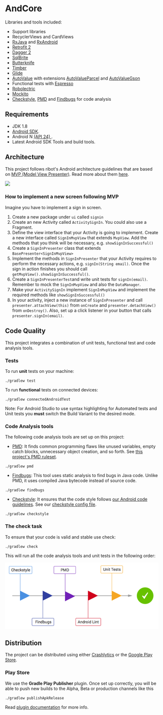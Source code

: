 # AndCore

Libraries and tools included:

- Support libraries
- RecyclerViews and CardViews 
- [RxJava](https://github.com/ReactiveX/RxJava) and [RxAndroid](https://github.com/ReactiveX/RxAndroid) 
- [Retrofit 2](http://square.github.io/retrofit/)
- [Dagger 2](http://google.github.io/dagger/)
- [SqlBrite](https://github.com/square/sqlbrite)
- [Butterknife](https://github.com/JakeWharton/butterknife)
- [Timber](https://github.com/JakeWharton/timber)
- [Glide](https://github.com/bumptech/glide)
- [AutoValue](https://github.com/google/auto/tree/master/value) with extensions [AutoValueParcel](https://github.com/rharter/auto-value-parcel) and [AutoValueGson](https://github.com/rharter/auto-value-gson)
- Functional tests with [Espresso](https://google.github.io/android-testing-support-library/docs/espresso/index.html)
- [Robolectric](http://robolectric.org/)
- [Mockito](http://mockito.org/)
- [Checkstyle](http://checkstyle.sourceforge.net/), [PMD](https://pmd.github.io/) and [Findbugs](http://findbugs.sourceforge.net/) for code analysis

## Requirements

- JDK 1.8
- [Android SDK](http://developer.android.com/sdk/index.html).
- Android N [(API 24) ](http://developer.android.com/tools/revisions/platforms.html).
- Latest Android SDK Tools and build tools.


## Architecture

This project follows ribot's Android architecture guidelines that are based on [MVP (Model View Presenter)](https://en.wikipedia.org/wiki/Model%E2%80%93view%E2%80%93presenter). Read more about them [here](https://github.com/ribot/android-guidelines/blob/master/architecture_guidelines/android_architecture.md). 

![](https://github.com/ribot/android-guidelines/raw/master/architecture_guidelines/architecture_diagram.png)

### How to implement a new screen following MVP

Imagine you have to implement a sign in screen. 

1. Create a new package under `ui` called `signin`
2. Create an new Activity called `ActivitySignIn`. You could also use a Fragment.
3. Define the view interface that your Activity is going to implement. Create a new interface called `SignInMvpView` that extends `MvpView`. Add the methods that you think will be necessary, e.g. `showSignInSuccessful()`
4. Create a `SignInPresenter` class that extends `BasePresenter<SignInMvpView>`
5. Implement the methods in `SignInPresenter` that your Activity requires to perform the necessary actions, e.g. `signIn(String email)`. Once the sign in action finishes you should call `getMvpView().showSignInSuccessful()`.
6. Create a `SignInPresenterTest`and write unit tests for `signIn(email)`. Remember to mock the  `SignInMvpView` and also the `DataManager`.
7. Make your  `ActivitySignIn` implement `SignInMvpView` and implement the required methods like `showSignInSuccessful()`
8. In your activity, inject a new instance of `SignInPresenter` and call `presenter.attachView(this)` from `onCreate` and `presenter.detachView()` from `onDestroy()`. Also, set up a click listener in your button that calls `presenter.signIn(email)`.

## Code Quality

This project integrates a combination of unit tests, functional test and code analysis tools. 

### Tests

To run **unit** tests on your machine:

``` 
./gradlew test
``` 

To run **functional** tests on connected devices:

``` 
./gradlew connectedAndroidTest
``` 

Note: For Android Studio to use syntax highlighting for Automated tests and Unit tests you **must** switch the Build Variant to the desired mode.

### Code Analysis tools 

The following code analysis tools are set up on this project:

* [PMD](https://pmd.github.io/): It finds common programming flaws like unused variables, empty catch blocks, unnecessary object creation, and so forth. See [this project's PMD ruleset](config/quality/pmd/pmd-ruleset.xml).

``` 
./gradlew pmd
```

* [Findbugs](http://findbugs.sourceforge.net/): This tool uses static analysis to find bugs in Java code. Unlike PMD, it uses compiled Java bytecode instead of source code.

```
./gradlew findbugs
```

* [Checkstyle](http://checkstyle.sourceforge.net/): It ensures that the code style follows [our Android code guidelines](https://github.com/ribot/android-guidelines/blob/master/project_and_code_guidelines.md#2-code-guidelines). See our [checkstyle config file](config/quality/checkstyle/checkstyle-config.xml).

```
./gradlew checkstyle
```

### The check task

To ensure that your code is valid and stable use check: 

```
./gradlew check
```

This will run all the code analysis tools and unit tests in the following order:

![Check Diagram](images/check-task-diagram.png)
 
## Distribution

The project can be distributed using either [Crashlytics](http://support.crashlytics.com/knowledgebase/articles/388925-beta-distributions-with-gradle) or the [Google Play Store](https://github.com/Triple-T/gradle-play-publisher).

### Play Store

We use the __Gradle Play Publisher__ plugin. Once set up correctly, you will be able to push new builds to
the Alpha, Beta or production channels like this

```
./gradlew publishApkRelease
```
Read [plugin documentation](https://github.com/Triple-T/gradle-play-publisher) for more info.
